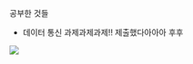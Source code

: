 공부한 것들
- 데이터 통신 과제과제과제!! 제출했다아아아 후후
<img src="https://img1.daumcdn.net/thumb/R1280x0/?scode=mtistory2&fname=https%3A%2F%2Fk.kakaocdn.net%2Fdn%2Fm0LsK%2FbtqEvg5xLLv%2FQvics0tROCU614dAgtcXE1%2Fimg.png"/>

 
